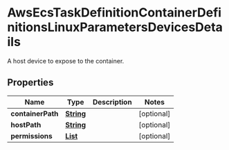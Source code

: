 

# AwsEcsTaskDefinitionContainerDefinitionsLinuxParametersDevicesDetails

A host device to expose to the container.

## Properties

| Name | Type | Description | Notes |
|------------ | ------------- | ------------- | -------------|
|**containerPath** | [**String**](String.md) |  |  [optional] |
|**hostPath** | [**String**](String.md) |  |  [optional] |
|**permissions** | [**List**](List.md) |  |  [optional] |



